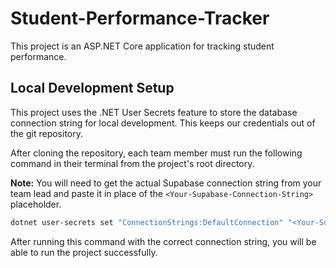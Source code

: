 # Student-Performance-Tracker

This project is an ASP.NET Core application for tracking student performance.

## Local Development Setup

This project uses the .NET User Secrets feature to store the database connection string for local development. This keeps our credentials out of the git repository.

After cloning the repository, each team member must run the following command in their terminal from the project's root directory.

**Note:** You will need to get the actual Supabase connection string from your team lead and paste it in place of the `<Your-Supabase-Connection-String>` placeholder.

```sh
dotnet user-secrets set "ConnectionStrings:DefaultConnection" "<Your-Supabase-Connection-String>"
```

After running this command with the correct connection string, you will be able to run the project successfully.
